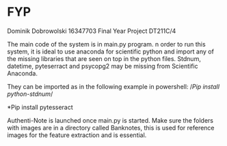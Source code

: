 # FYP
Dominik Dobrowolski 16347703 Final Year Project DT211C/4

The main code of the system is in main.py program. 
n order to run this system, it is ideal to use anaconda for scientific python and import any of the 
missing libraries that are seen on top in the python files. 
Stdnum, datetime, pyteserract and psycopg2 may be missing from Scientific Anaconda. 

They can be imported as in the following example in powershell:
/*Pip install python-stdnum*/

*Pip install pytesseract

Authenti-Note is launched once main.py is started. 
Make sure the folders with images are in a directory called Banknotes, 
this is used for reference images for the feature extraction and is essential.
